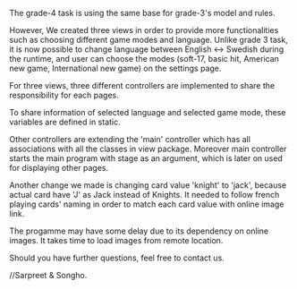 The grade-4 task is using the same base for grade-3's model and rules.

However, We created three views in order to provide more functionalities such as choosing different game modes and language.
Unlike grade 3 task, it is now possible to change language between English <-> Swedish during the runtime,
and user can choose the modes (soft-17, basic hit, American new game, International new game) on the settings page.

For three views, three different controllers are implemented to share the responsibility for each pages.

To share information of selected language and selected game mode, these variables are defined in static.

Other controllers are extending the 'main' controller which has all associations with all the classes in view package.
Moreover main controller starts the main program with stage as an argument, which is later on used for displaying other pages.

Another change we made is changing card value 'knight' to 'jack', because actual card have 'J' as Jack instead of Knights.
It needed to follow french playing cards' naming in order to match each card value with online image link.

The progamme may have some delay due to its dependency on online images. It takes time to load images from remote location.

Should you have further questions, feel free to contact us.

//Sarpreet & Songho.

